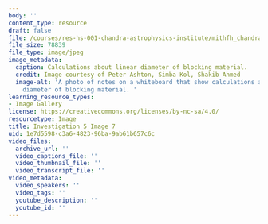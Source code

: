 ```yaml
---
body: ''
content_type: resource
draft: false
file: /courses/res-hs-001-chandra-astrophysics-institute/mithfh_chandra_inv5_bloma3.jpg
file_size: 78839
file_type: image/jpeg
image_metadata:
  caption: Calculations about linear diameter of blocking material.
  credit: Image courtesy of Peter Ashton, Simba Kol, Shakib Ahmed
  image-alt: 'A photo of notes on a whiteboard that show calculations about linear
    diameter of blocking material. '
learning_resource_types:
- Image Gallery
license: https://creativecommons.org/licenses/by-nc-sa/4.0/
resourcetype: Image
title: Investigation 5 Image 7
uid: 1e7d5598-c3a6-4823-96ba-9ab61b657c6c
video_files:
  archive_url: ''
  video_captions_file: ''
  video_thumbnail_file: ''
  video_transcript_file: ''
video_metadata:
  video_speakers: ''
  video_tags: ''
  youtube_description: ''
  youtube_id: ''
---
```

